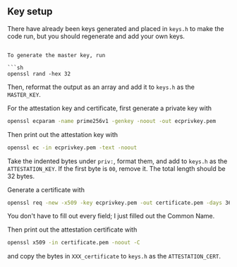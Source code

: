 ## Key setup

There have already been keys generated and placed in `keys.h` to make the code run, but you should regenerate and add your own keys.

```

To generate the master key, run

```sh
openssl rand -hex 32
```

Then, reformat the output as an array and add it to `keys.h` as the `MASTER_KEY`.


For the attestation key and certificate, first generate a private key with

```sh
openssl ecparam -name prime256v1 -genkey -noout -out ecprivkey.pem
```

Then print out the attestation key with

```sh
openssl ec -in ecprivkey.pem -text -noout
```

Take the indented bytes under `priv:`, format them, and add to `keys.h` as the `ATTESTATION_KEY`. If the first byte is `00`, remove it. The total length should be 32 bytes.

Generate a certificate with

```sh
openssl req -new -x509 -key ecprivkey.pem -out certificate.pem -days 3650
```

You don't have to fill out every field; I just filled out the Common Name.

Then print out the attestation certificate with 

```sh
openssl x509 -in certificate.pem -noout -C
```

and copy the bytes in `XXX_certificate` to `keys.h` as the `ATTESTATION_CERT`.